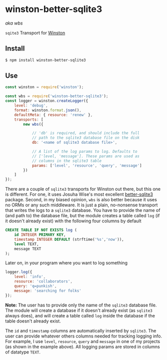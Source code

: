 # winston-better-sqlite3  
*aka wbs*

`sqite3` Transport for [Winston](https://github.com/winstonjs/winston)

## Install

```bash
$ npm install winston-better-sqlite3
```
## Use

```js
const winston = require('winston');

const wbs = require('winston-better-sqlite3');
const logger = winston.createLogger({
    level: 'debug',
    format: winston.format.json(),
    defaultMeta: { resource: 'renew' },
    transports: [
        new wbs({

            // 'db' is required, and should include the full 
            // path to the sqlite3 database file on the disk
            db: '<name of sqlite3 database file>',

            // A list of the log params to log. Defaults to 
            // ['level, 'message']. These params are used as 
            // columns in the sqlite3 table
            params: ['level', 'resource', 'query', 'message']
        })
    ]
});
```

There are a couple of `sqlite3` transports for Winston out there, but this one is different. For one, it uses Josuha Wise's most excellent [better-sqlite3](https://www.npmjs.com/package/better-sqlite3) package. Second, in my biased opinion, `wbs` is also better because it uses no ORMs or any such middleware. It is just a plain, no-nonsense transport that writes the logs to a `sqlite3` database. You have to provide the name of (and path to) the database file, but the module creates a table called `log` (if it doesn't already exist) with the following four columns by default

```sql
CREATE TABLE IF NOT EXISTS log (
    id INTEGER PRIMARY KEY,
    timestamp INTEGER DEFAULT (strftime('%s','now')),
    level TEXT,
    message TEXT
);
```

Later on, in your program where you want to log something

```js
logger.log({
    level: 'info',
    resource: 'collaborators',
    query: 'q=punkish',
    message: 'searching for folks'
});
```

**Note:** The user has to provide only the name of the `sqlite3` database file. The module will create a database if it doesn't already exist (as `sqlite3` always does), and will create a table called `log` inside the database if the table doesn't already exist. 

The `id` and `timestamp` columns are automatically inserted by `sqlite3`. The user can provide whatever others columns needed for tracking logging info. For example, I use `level`, `resource`, `query` and `message` in one of my projects (as shown in the example above). All logging params are stored in columns of datatype `TEXT`.
